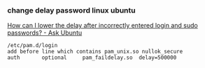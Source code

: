 ###  change delay password linux ubuntu


[How can I lower the delay after incorrectly entered login and sudo passwords? - Ask Ubuntu](https://askubuntu.com/questions/877385/how-can-i-lower-the-delay-after-incorrectly-entered-login-and-sudo-passwords "How can I lower the delay after incorrectly entered login and sudo passwords? - Ask Ubuntu")


 

```
/etc/pam.d/login
add before line which contains pam_unix.so nullok_secure
auth       optional     pam_faildelay.so  delay=500000

```
